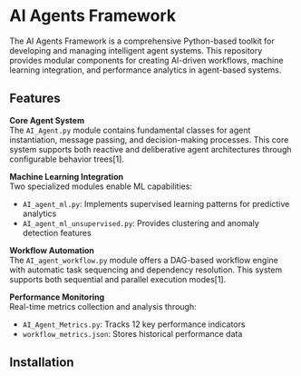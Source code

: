 # AI Agents Framework

The AI Agents Framework is a comprehensive Python-based toolkit for developing and managing intelligent agent systems. This repository provides modular components for creating AI-driven workflows, machine learning integration, and performance analytics in agent-based systems.

## Features

**Core Agent System**  
The `AI_Agent.py` module contains fundamental classes for agent instantiation, message passing, and decision-making processes. This core system supports both reactive and deliberative agent architectures through configurable behavior trees[1].

**Machine Learning Integration**  
Two specialized modules enable ML capabilities:
- `AI_agent_ml.py`: Implements supervised learning patterns for predictive analytics
- `AI_agent_ml_unsupervised.py`: Provides clustering and anomaly detection features

**Workflow Automation**  
The `AI_agent_workflow.py` module offers a DAG-based workflow engine with automatic task sequencing and dependency resolution. This system supports both sequential and parallel execution modes[1].

**Performance Monitoring**  
Real-time metrics collection and analysis through:
- `AI_Agent_Metrics.py`: Tracks 12 key performance indicators
- `workflow_metrics.json`: Stores historical performance data

## Installation

